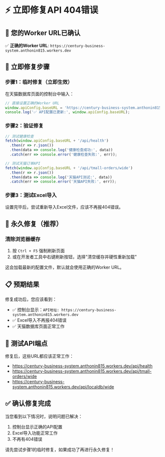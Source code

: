 # ⚡ 立即修复API 404错误

## 🎯 您的Worker URL已确认
✅ **正确的Worker URL**: `https://century-business-system.anthonin815.workers.dev`

## 🚀 立即修复步骤

### 步骤1：临时修复（立即生效）
在天猫数据库页面的控制台中输入：

```javascript
// 直接设置正确的Worker URL
window.apiConfig.baseURL = 'https://century-business-system.anthonin815.workers.dev';
console.log('✅ API配置已更新:', window.apiConfig.baseURL);
```

### 步骤2：验证修复
```javascript
// 测试健康检查
fetch(window.apiConfig.baseURL + '/api/health')
  .then(r => r.json())
  .then(data => console.log('健康检查成功:', data))
  .catch(err => console.error('健康检查失败:', err));

// 测试天猫订单API
fetch(window.apiConfig.baseURL + '/api/tmall-orders/wide')
  .then(r => r.json())
  .then(data => console.log('天猫API测试:', data))
  .catch(err => console.error('天猫API失败:', err));
```

### 步骤3：测试Excel导入
设置完毕后，尝试重新导入Excel文件，应该不再报404错误。

## 🔄 永久修复（推荐）

### 清除浏览器缓存
1. 按 `Ctrl + F5` 强制刷新页面
2. 或在开发者工具中右键刷新按钮，选择"清空缓存并硬性重新加载"

这会加载最新的配置文件，默认就会使用正确的Worker URL。

## 📋 预期结果

修复成功后，您应该看到：
- ✅ 控制台显示：`API地址: https://century-business-system.anthonin815.workers.dev`
- ✅ Excel导入不再报404错误
- ✅ 天猫数据库页面正常工作

## 🧪 测试API端点

修复后，这些URL都应该正常工作：
- https://century-business-system.anthonin815.workers.dev/api/health
- https://century-business-system.anthonin815.workers.dev/api/tmall-orders/wide
- https://century-business-system.anthonin815.workers.dev/api/localdb/wide

## ✅ 确认修复完成

当您看到以下情况时，说明问题已解决：
1. 控制台显示正确的API配置
2. Excel导入功能正常工作
3. 不再有404错误

请先尝试步骤1的临时修复，如果成功了再进行永久修复！

